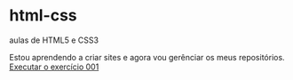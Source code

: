 # html-css
 aulas de HTML5 e CSS3

Estou aprendendo a criar sites e agora vou gerênciar os meus repositórios.
<a href="https://douglasfelipepn.github.io/html-css/Desafios/d010/android.html">Executar o exercício 001</a>